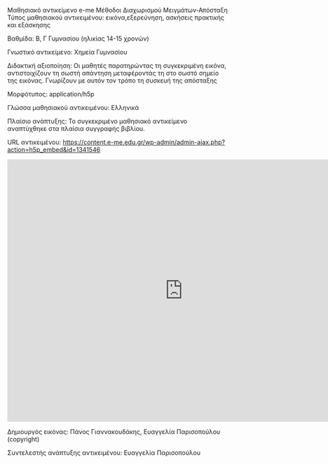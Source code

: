 Μαθησιακό αντικείμενο e-me
Μέθοδοι Διαχωρισμού Μειγμάτων-Απόσταξη
Τύπος μαθησιακού αντικειμένου: εικόνα,εξερεύνηση, ασκήσεις πρακτικής και εξάσκησης

Βαθμίδα: Β, Γ Γυμνασίου (ηλικίας 14-15 χρονών)

Γνωστικό αντικείμενο: Χημεία Γυμνασίου

Διδακτική αξιοποίηση: Οι μαθητές παρατηρώντας τη συγκεκριμένη εικόνα, αντιστοιχίζουν τη σωστή απάντηση μεταφέροντάς τη στο σωστό σημείο της εικόνας. Γνωρίζουν με αυτόν τον τρόπο τη συσκευή της απόσταξης

Μορφότυπος: application/h5p

Γλώσσα μαθησιακού αντικειμένου: Ελληνικά

Πλαίσιο ανάπτυξης: Το συγκεκριμένο μαθησιακό αντικείμενο αναπτύχθηκε στα πλαίσια συγγραφής βιβλίου.

URL αντικειμένου: https://content.e-me.edu.gr/wp-admin/admin-ajax.php?action=h5p_embed&id=1341546

<iframe src="https://content.e-me.edu.gr/wp-admin/admin-ajax.php?action=h5p_embed&id=1341546" width="800" height="600" frameborder="0" allowfullscreen="allowfullscreen"></iframe><script src="https://content.e-me.edu.gr/wp-content/plugins/h5p/h5p-php-library/js/h5p-resizer.js" charset="UTF-8"></script>

Δημιουργός εικόνας: Πάνος Γιαννακουδάκης, Ευαγγελία Παρισοπούλου (copyright)

Συντελεστής ανάπτυξης αντικειμένου: Ευαγγελία Παρισοπούλου

